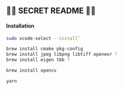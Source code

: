 ## 🕵️‍♀️ SECRET README 🕵️‍♂️

#### Installation

```bash
sudo xcode-select --install`
```
```bash
brew install cmake pkg-config
brew install jpeg libpng libtiff openexr ?
brew install eigen tbb ?
```
```bash
brew install opencv
```

```bash
yarn
```